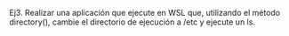 Ej3. Realizar una aplicación que ejecute en WSL que, utilizando el método directory(), cambie el directorio de ejecución a /etc y ejecute un ls.
